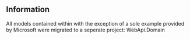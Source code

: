 ## Information

All models contained within with the exception of a sole example provided by Microsoft were migrated to a seperate project: WebApi.Domain
